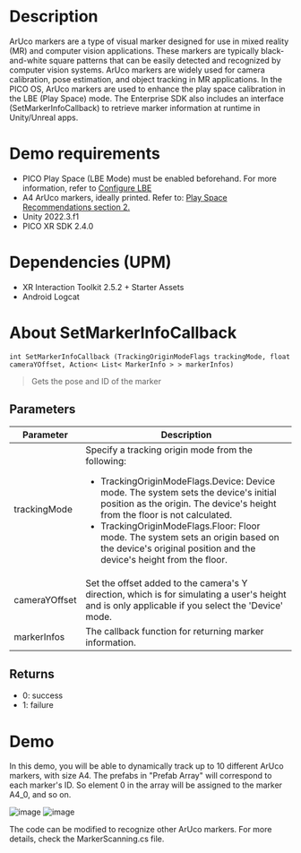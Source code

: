 # Description
ArUco markers are a type of visual marker designed for use in mixed reality (MR) and computer vision applications. These markers are typically black-and-white square patterns that can be easily detected and recognized by computer vision systems. ArUco markers are widely used for camera calibration, pose estimation, and object tracking in MR applications.
In the PICO OS, ArUco markers are used to enhance the play space calibration in the LBE (Play Space) mode. The Enterprise SDK also includes an interface (SetMarkerInfoCallback) to retrieve marker information at runtime in Unity/Unreal apps.

# Demo requirements
- PICO Play Space (LBE Mode) must be enabled beforehand. For more information, refer to [Configure LBE](https://business.picoxr.com/es/doc/Configure-LBE)
- A4 ArUco markers, ideally printed. Refer to: [Play Space Recommendations section 2.](https://business.picoxr.com/es/doc/RoomMarkerLayoutRecommendationsandGuide#e8dfa543)
- Unity 2022.3.f1
- PICO XR SDK 2.4.0
# Dependencies (UPM)
- XR Interaction Toolkit 2.5.2 + Starter Assets
- Android Logcat
# About SetMarkerInfoCallback
```
int SetMarkerInfoCallback (TrackingOriginModeFlags trackingMode, float cameraYOffset, Action< List< MarkerInfo > > markerInfos)
 ```
> Gets the pose and ID of the marker
## Parameters
| Parameter  | Description |
| ------------- | ------------- |
| trackingMode  | Specify a tracking origin mode from the following: <ul><li>TrackingOriginModeFlags.Device: Device mode. The system sets the device's initial position as the origin. The device's height from the floor is not calculated.</li><li>TrackingOriginModeFlags.Floor: Floor mode. The system sets an origin based on the device's original position and the device's height from the floor.</li></ul>|   |
| cameraYOffset | Set the offset added to the camera's Y direction, which is for simulating a user's height and is only applicable if you select the 'Device' mode. |
| markerInfos | The callback function for returning marker information. |

## Returns
- 0: success 
- 1: failure

# Demo
In this demo, you will be able to dynamically track up to 10 different ArUco markers, with size A4. The prefabs in "Prefab Array" will correspond to each marker's ID. So element 0 in the array will be assigned to the marker A4_0, and so on.

![image](https://github.com/picoxr/ArUcoMarkerTracking/assets/15983798/41e8bed4-a11c-478b-94b0-8434159d43f5)
![image](https://github.com/picoxr/ArUcoMarkerTracking/assets/15983798/0cff9a28-2f5d-4a17-8ffc-88cc485128d6)

The code can be modified to recognize other ArUco markers. For more details, check the MarkerScanning.cs file.


